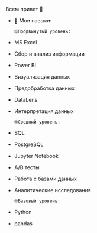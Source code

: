 Всем привет 👋

- 📌 Мои навыки:

      🤓Продвинутый уровень:
- MS Excel
- Сбор и анализ информации
- Power BI
- Визуализация данных
- Предобработка данных
- DataLens
- Интерпретация данных


      🤓Средний уровень:
- SQL
- PostgreSQL
- Jupyter Notebook
- A/B тесты
- Работа с базами данных
- Аналитические исследования


      🤓Базовый уровень:
- Python
- pandas

